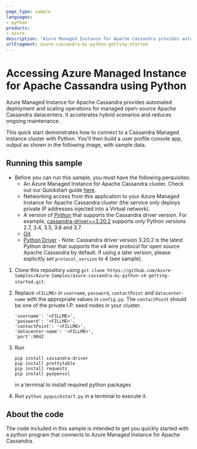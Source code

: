 ```yaml
---
page_type: sample
languages:
- python
products:
- azure
description: "Azure Managed Instance for Apache Cassandra provides automated deployment and scaling operations for managed open-source Apache Cassandra datacenters."
urlFragment: azure-cassandra-mi-python-getting-started
---
```


# Accessing Azure Managed Instance for Apache Cassandra using Python
Azure Managed Instance for Apache Cassandra provides automated deployment and scaling operations for managed open-source Apache Cassandra datacenters. It accelerates hybrid scenarios and reduces ongoing maintenance.

This quick start demonstrates how to connect to a Cassandra Managed instance cluster with Python. You'll then build a user profile console app, output as shown in the following image, with sample data.

## Running this sample
* Before you can run this sample, you must have the following perquisites:
	* An Azure Managed Instance for Apache Cassandra cluster. Check out our Quickstart guide [here](https://docs.microsoft.com/azure/managed-instance-apache-cassandra/create-cluster-portal).
    * Networking access from this application to your Azure Managed Instance for Apache Cassandra cluster (the service only deploys private IP addresses injected into a Virtual network).
	* A version of [Python](https://www.python.org/downloads/) that supports the Cassandra driver version. For example, [cassandra-driver==3.20.2](https://pypi.org/project/cassandra-driver/3.20.2/) supports only Python versions 2.7, 3.4, 3.5, 3.6 and 3.7. 
	* [Git](http://git-scm.com/).
    * [Python Driver](https://github.com/datastax/python-driver) - Note: Cassandra driver version 3.20.2 is the latest Python driver that supports the v4 wire protocol for open source Apache Cassandra by default. If using a later version, please explicitly set `protocol_version` to 4 (see sample).

1. Clone this repository using `git clone https://github.com/Azure-Samples/Azure-Samples/azure-cassandra-mi-python-v4-getting-started.git`.

2. Replace `<FILLME>` in `username`, `password`, `contactPoint` and `datacenter-name` with the appropriate values in `config.py`. The `contactPoint` should be one of the private I.P. seed nodes in your cluster.

	```
    'username': '<FILLME>',
    'password': '<FILLME>',
    'contactPoint': '<FILLME>',
    'datacenter-name': '<FILLME>',
    'port':9042
	```

4. Run 
   ```
   pip install cassandra-driver
   pip install prettytable
   pip install requests
   pip install pyopenssl
   ```
   in a terminal to install required python packages
   
5. Run `python pyquickstart.py` in a terminal to execute it.

## About the code
The code included in this sample is intended to get you quickly started with a python program that connects to Azure Managed Instance for Apache Cassandra.

